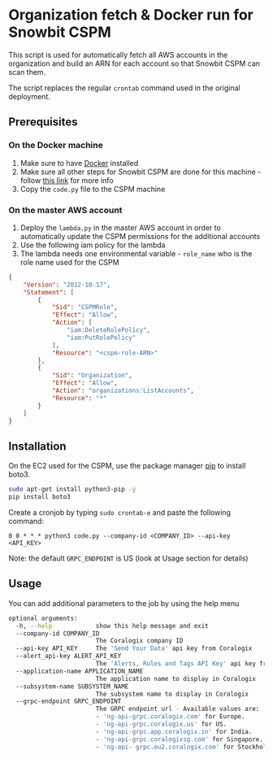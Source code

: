# Organization fetch & Docker run for Snowbit CSPM
This script is used for automatically fetch all AWS accounts in the organization and build an ARN for each account so that Snowbit CSPM can scan them.

The script replaces the regular `crontab` command used in the original deployment.  
## Prerequisites
### On the Docker machine 
1. Make sure to have [Docker](https://docs.docker.com/engine/install/ubuntu/) installed
2. Make sure all other steps for Snowbit CSPM are done for this machine - follow [this link](https://coralogix.com/docs/cloud-security-posture-cspm/) for more info
3. Copy the `code.py` file to the CSPM machine

### On the master AWS account
1. Deploy the `lambda.py` in the master AWS account in order to automatically update the CSPM permissions for the additional accounts
2. Use the following iam policy for the lambda
3. The lambda needs one environmental variable - `role_name` who is the role name used for the CSPM
```json
{
    "Version": "2012-10-17",
    "Statement": [
        {
            "Sid": "CSPMRole",
            "Effect": "Allow",
            "Action": [
                "iam:DeleteRolePolicy",
                "iam:PutRolePolicy"
            ],
            "Resource": "<cspm-role-ARN>"
        },
        {
            "Sid": "Organization",
            "Effect": "Allow",
            "Action": "organizations:ListAccounts",
            "Resource": "*"
        }
    ]
}
```
## Installation

On the EC2 used for the CSPM, use the package manager [pip](https://pip.pypa.io/en/stable/) to install boto3.

```bash
sudo apt-get install python3-pip -y
pip install boto3
```


Create a cronjob by typing `sudo crontab-e` and paste the following command:
```crontab
0 0 * * * python3 code.py --company-id <COMPANY_ID> --api-key <API_KEY>
```
Note: the default `GRPC_ENDPOINT` is US (look at Usage section for details)
## Usage
You can add additional parameters to the job by using the help menu
```bash
optional arguments:
  -h, --help            show this help message and exit
  --company-id COMPANY_ID
                        The Coralogix company ID
  --api-key API_KEY     The 'Send Your Data' api key from Coralogix
  --alert_api-key ALERT_API_KEY
                        The 'Alerts, Rules and Tags API Key' api key from Coralogix
  --application-name APPLICATION_NAME
                        The application name to display in Coralogix
  --subsystem-name SUBSYSTEM_NAME
                        The subsystem name to display in Coralogix
  --grpc-endpoint GRPC_ENDPOINT
                        The GRPC endpoint url - Available values are: 
                        - 'ng-api-grpc.coralogix.com' for Europe.
                        - 'ng-api-grpc.coralogix.us' for US. 
                        - 'ng-api-grpc.app.coralogix.in' for India. 
                        - 'ng-api-grpc.coralogixsg.com' for Singapore. 
                        - 'ng-api- grpc.eu2.coralogix.com' for Stockholm.

```
